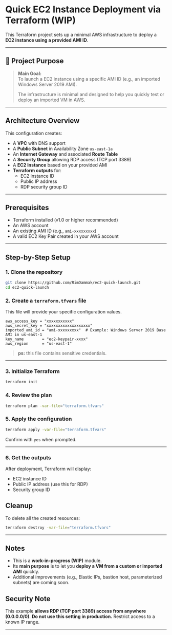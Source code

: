 
# Quick EC2 Instance Deployment via Terraform (WIP)

This Terraform project sets up a minimal AWS infrastructure to deploy a **EC2 instance using a provided AMI ID**.

---

## 🔧 Project Purpose

> **Main Goal:**  
> To launch a EC2 instance using a specific AMI ID (e.g., an imported Windows Server 2019 AMI).  
>  
> The infrastructure is minimal and designed to help you quickly test or deploy an imported VM in AWS.

---


## Architecture Overview

This configuration creates:

- A **VPC** with DNS support
- A **Public Subnet** in Availability Zone `us-east-1a`
- An **Internet Gateway** and associated **Route Table**
- A **Security Group** allowing RDP access (TCP port 3389)
- A **EC2 Instance** based on your provided AMI
- **Terraform outputs** for:
  - EC2 instance ID
  - Public IP address
  - RDP security group ID

---

## Prerequisites

- Terraform installed (v1.0 or higher recommended)
- An AWS account
- An existing AMI ID (e.g., `ami-xxxxxxxxx`)
- A valid EC2 Key Pair created in your AWS account

---

## Step-by-Step Setup

### 1. Clone the repository

```bash
git clone https://github.com/RimDammak/ec2-quick-launch.git
cd ec2-quick-launch
````

### 2. Create a `terraform.tfvars` file

This file will provide your specific configuration values.

```hcl
aws_access_key = "xxxxxxxxxxx"
aws_secret_key = "xxxxxxxxxxxxxxxxxxx"
imported_ami_id = "ami-xxxxxxxxx"  # Example: Windows Server 2019 Base AMI in us-east-1
key_name        = "ec2-keypair-xxxx"
aws_region      = "us-east-1"
```

>  **ps:**
> this file contains sensitive credentials.

---

### 3. Initialize Terraform

```bash
terraform init
```

### 4. Review the plan

```bash
terraform plan -var-file="terraform.tfvars"
```

### 5. Apply the configuration

```bash
terraform apply -var-file="terraform.tfvars"
```

Confirm with `yes` when prompted.

---

### 6. Get the outputs

After deployment, Terraform will display:

* EC2 instance ID
* Public IP address (use this for RDP)
* Security group ID


## Cleanup 

To delete all the created resources:

```bash
terraform destroy -var-file="terraform.tfvars"
```

---

## Notes

* This is a **work-in-progress (WIP)** module.
* Its **main purpose** is to let you **deploy a  VM from a custom or imported AMI** quickly.
* Additional improvements (e.g., Elastic IPs, bastion host, parameterized subnets) are coming soon.

## Security Note

This example **allows RDP (TCP port 3389) access from anywhere (0.0.0.0/0)**.
**Do not use this setting in production.** Restrict access to a known IP range.

---
